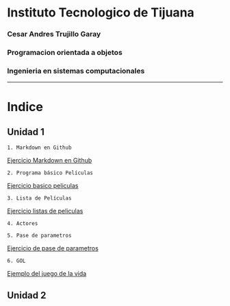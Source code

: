 # Instituto Tecnologico de Tijuana

### Cesar Andres Trujillo Garay

### Programacion orientada a objetos

### Ingenieria en sistemas computacionales

-----------------------------------------------------------------------------------------------------------------------------------------------

# Indice

## Unidad 1
    1. Markdown en Github 
    
[Ejercicio Markdown en Github](Setup/README.md)

    2. Programa básico Películas

[Ejercicio basico peliculas](Programa_basico_peliculas)

    3. Lista de Películas

[Ejercicio listas de peliculas](Lista_peliculas)

    4. Actores 

    5. Pase de parametros
[Ejercicio de pase de parametros](Pase_parametros)

    6. GOL
[Ejemplo del juego de la vida](Gol)
   
## Unidad 2
